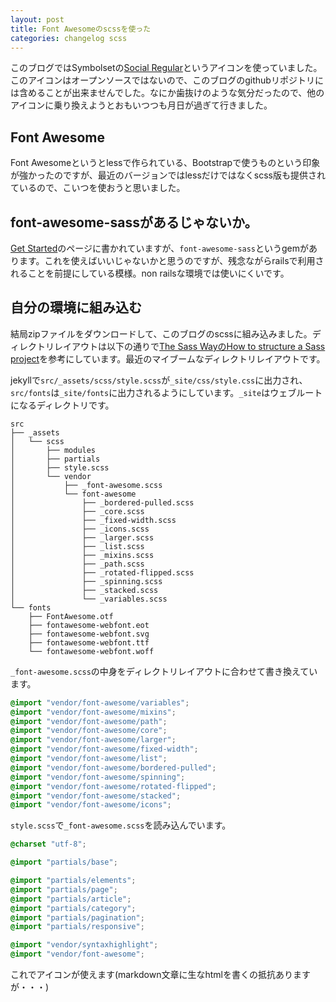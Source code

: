 ```yaml
---
layout: post
title: Font Awesomeのscssを使った
categories: changelog scss
---
```

このブログではSymbolsetの[Social Regular](https://symbolset.com/icons/social-regular)というアイコンを使っていました。このアイコンはオープンソースではないので、このブログのgithubリポジトリには含めることが出来ませんでした。なにか歯抜けのような気分だったので、他のアイコンに乗り換えようとおもいつつも月日が過ぎて行きました。

## Font Awesome
Font Awesomeというとlessで作られている、Bootstrapで使うものという印象が強かったのですが、最近のバージョンではlessだけではなくscss版も提供されているので、こいつを使おうと思いました。

## font-awesome-sassがあるじゃないか。
[Get Started](http://fontawesome.io/get-started/)のページに書かれていますが、`font-awesome-sass`というgemがあります。これを使えばいいじゃないかと思うのですが、残念ながらrailsで利用されることを前提にしている模様。non railsな環境では使いにくいです。

## 自分の環境に組み込む
結局zipファイルをダウンロードして、このブログのscssに組み込みました。ディレクトリレイアウトは以下の通りで[The Sass WayのHow to structure a Sass project](http://thesassway.com/beginner/how-to-structure-a-sass-project)を参考にしています。最近のマイブームなディレクトリレイアウトです。

jekyllで`src/_assets/scss/style.scss`が`_site/css/style.css`に出力され、`src/fonts`は`_site/fonts`に出力されるようにしています。`_site`はウェブルートになるディレクトリです。

```
src
├── _assets
│   └── scss
│       ├── modules
│       ├── partials
│       ├── style.scss
│       └── vendor
│           ├── _font-awesome.scss
│           └── font-awesome
│               ├── _bordered-pulled.scss
│               ├── _core.scss
│               ├── _fixed-width.scss
│               ├── _icons.scss
│               ├── _larger.scss
│               ├── _list.scss
│               ├── _mixins.scss
│               ├── _path.scss
│               ├── _rotated-flipped.scss
│               ├── _spinning.scss
│               ├── _stacked.scss
│               └── _variables.scss
└── fonts
    ├── FontAwesome.otf
    ├── fontawesome-webfont.eot
    ├── fontawesome-webfont.svg
    ├── fontawesome-webfont.ttf
    └── fontawesome-webfont.woff
 ```

`_font-awesome.scss`の中身をディレクトリレイアウトに合わせて書き換えています。

``` scss
@import "vendor/font-awesome/variables";
@import "vendor/font-awesome/mixins";
@import "vendor/font-awesome/path";
@import "vendor/font-awesome/core";
@import "vendor/font-awesome/larger";
@import "vendor/font-awesome/fixed-width";
@import "vendor/font-awesome/list";
@import "vendor/font-awesome/bordered-pulled";
@import "vendor/font-awesome/spinning";
@import "vendor/font-awesome/rotated-flipped";
@import "vendor/font-awesome/stacked";
@import "vendor/font-awesome/icons";
```

`style.scss`で`_font-awesome.scss`を読み込んでいます。

``` scss
@charset "utf-8";

@import "partials/base";

@import "partials/elements";
@import "partials/page";
@import "partials/article";
@import "partials/category";
@import "partials/pagination";
@import "partials/responsive";

@import "vendor/syntaxhighlight";
@import "vendor/font-awesome";
```

これでアイコンが使えます<i class="fa fa-thumbs-o-up"></i>(markdown文章に生なhtmlを書くの抵抗ありますが・・・)
